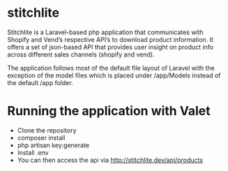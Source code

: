# stitchlite

Stitchlite is a Laravel-based php application that communicates with Shopify and Vend’s respective API’s to download product information. It offers a set of json-based API that provides user insight on product info across different sales channels (shopify and vend).

The application follows most of the default file layout of Laravel with the 
exception of the model files which is placed under /app/Models instead of 
the default /app folder. 

# Running the application with Valet

* Clone the repository
* composer install
* php artisan key:generate
* Install .env
* You can then access the api via http://stitchlite.dev/api/products


